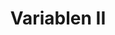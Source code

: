 ---
title: Variablen II
eleventyNavigation:
  title: Variablen I
  key: dg_2d_variables2
  parent: dg_2d
  order: 7
layout: "../de/2d/05_1-variables.md"
---